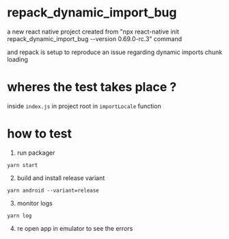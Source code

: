 # repack_dynamic_import_bug

a new react native project created from "npx react-native init repack_dynamic_import_bug --version 0.69.0-rc.3" command

and repack is setup to reproduce an issue regarding dynamic imports chunk loading


# wheres the test takes place ?

inside `index.js` in project root in `importLocale` function

# how to test

1. run packager
```
yarn start
```

2. build and install release variant
```
yarn android --variant=release
```

3. monitor logs
```
yarn log
```

4. re open app in emulator to see the errors
